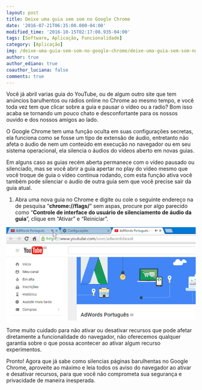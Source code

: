 ```yaml
---
layout: post
title: Deixe uma guia sem som no Google Chrome
date: '2016-07-21T06:35:00.000-04:00'
modified_time: '2016-10-15T02:17:08.935-04:00'
tags: [Software, Aplicação, Funcionalidade]
category: [Aplicação]
img: /deixe-uma-guia-sem-som-no-google-chrome/deixe-uma-guia-sem-som-no-google-chrome.jpg
author: true
author_ediano: true
coauthor_luciana: false
comments: true
---
```


Você já abril varias guia do YouTube, ou de algum outro site que tem anúncios barulhentos ou rádios online no Chrome ao mesmo tempo, e você toda vez tem que clicar sobre a guia e pausar o vídeo ou a radio? Bom isso acaba se tornando um pouco chato e desconfortante para os nossos ouvido e dos nossos amigos ao lado.

O Google Chrome tem uma função oculta em suas configurações secretas, ela funciona como se fosse um tipo de extensão de áudio, entretanto não afeta o áudio de nem um conteúdo em execução no navegador ou em seu sistema operacional, ela silencia o áudios do vídeos aberto em novas guias.

Em alguns caso as guias recém aberta permanece com o vídeo pausado ou silenciado, mas se você abrir a guia apertar no play do vídeo mesmo que você troque de guia o vídeo continua rodando, com esta função ativa você também pode silenciar o áudio de outra guia sem que você precise sair da guia atual.

1. Abra uma nova guia no Chrome e digite ou cole o seguinte endereço na de pesquisa “**chrome://flags/**” sem aspas, procure por algo parecido como “**Controle de interface do usuário de silenciamento de áudio da guia**”, clique em “Ativar” e “Reiniciar”.

![Guia do Google Chrome](/img/post/deixe-uma-guia-sem-som-no-google-chrome/guia-chrome.png)

Tome muito cuidado para não ativar ou desativar recursos que pode afetar diretamente a funcionalidade do navegador, não oferecemos qualquer garantia sobre o que possa acontecer ao ativar algum recurso experimentos.

Pronto! Agora que já sabe como silencias páginas barulhentas no Google Chrome, aproveite ao máximo e leia todos os aviso do navegador ao ativar e desativar recursos, para que você não comprometa sua segurança e privacidade de maneira inesperada.